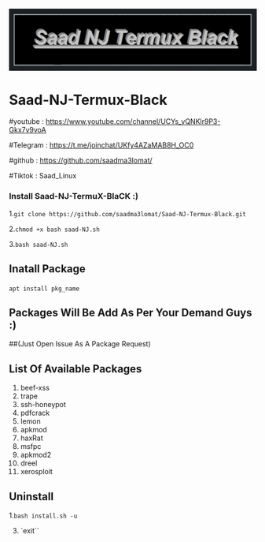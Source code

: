 ![logo](https://github.com/saadma3lomat/Saad-NJ-Termux-Black/blob/main/Saad-NJ.jpg)
# Saad-NJ-Termux-Black

#youtube : https://www.youtube.com/channel/UCYs_yQNKlr9P3-Gkx7v9voA

#Telegram : https://t.me/joinchat/UKfy4AZaMAB8H_OC0

#github : https://github.com/saadma3lomat/

#Tiktok :  Saad_Linux

### Install Saad-NJ-TermuX-BlaCK :)

1.`git clone https://github.com/saadma3lomat/Saad-NJ-Termux-Black.git`

2.`chmod +x bash saad-NJ.sh`

3.`bash saad-NJ.sh`


## Inatall Package 
`apt install pkg_name`

## Packages Will Be Add As Per Your Demand Guys :)
##(Just Open Issue As A Package Request)

## List Of Available Packages
1. beef-xss
2. trape
3. ssh-honeypot
4. pdfcrack
5. lemon
6. apkmod
7. haxRat
8. msfpc
9. apkmod2
10. dreel
11. xerosploit

## Uninstall
1.`bash install.sh -u`


3. `exit``
